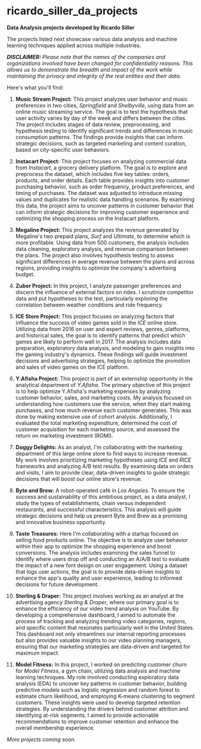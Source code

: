 # ricardo_siller_da_projects

**Data Analysis projects developed by Ricardo Siller**

The projects listed next showcase various data analysis and machine learning techniques applied across multiple industries. 

***DISCLAIMER:** Please note that the names of the companies and organizations involved have been changed for confidentiality reasons. This allows us to demonstrate the breadth and impact of the work while maintaining the privacy and integrity of the real entities and their data.*

Here's what you'll find:

1. **Music Stream Project:** This project analyzes user behavior and music preferences in two cities, *Springfield* and *Shelbyville*, using data from an online music streaming service. The goal is to test the hypothesis that user activity varies by day of the week and differs between the cities. The project includes stages of data review, preprocessing, and hypothesis testing to identify significant trends and differences in music consumption patterns. The findings provide insights that can inform strategic decisions, such as targeted marketing and content curation, based on city-specific user behaviors.

2. **Instacart Project:** This project focuses on analyzing commercial data from *Instacart*, a grocery delivery platform. The goal is to explore and preprocess the dataset, which includes five key tables: orders, products, and order details. Each table provides insights into customer purchasing behavior, such as order frequency, product preferences, and timing of purchases. The dataset was adjusted to introduce missing values and duplicates for realistic data handling scenarios. By examining this data, the project aims to uncover patterns in customer behavior that can inform strategic decisions for improving customer experience and optimizing the shopping process on the Instacart platform.

3. **Megaline Project:** This project analyzes the revenue generated by Megaline's two prepaid plans, *Surf* and *Ultimate*, to determine which is more profitable. Using data from 500 customers, the analysis includes data cleaning, exploratory analysis, and revenue comparison between the plans. The project also involves hypothesis testing to assess significant differences in average revenue between the plans and across regions, providing insights to optimize the company's advertising budget.

4. **Zuber Project:** In this project, I analyze passenger preferences and discern the influence of external factors on rides. I scrutinize competitor data and put hypotheses to the test, particularly exploring the correlation between weather conditions and ride frequency.

5. **ICE Store Project:** This project focuses on analyzing factors that influence the success of video games sold in the *ICE* online store. Utilizing data from 2016 on user and expert reviews, genres, platforms, and historical sales, the goal is to identify patterns that predict which games are likely to perform well in 2017. The analysis includes data preparation, exploratory data analysis, and modeling to gain insights into the gaming industry's dynamics. These findings will guide investment decisions and advertising strategies, helping to optimize the promotion and sales of video games on the ICE platform.

6. **Y.Afisha Project:** This project is part of an externship opportunity in the analytical department of *Y.Afisha*. The primary objective of this project is to help optimize Y.Afisha's marketing expenses by analyzing customer behavior, sales, and marketing costs. My analysis focused on understanding how customers use the service, when they start making purchases, and how much revenue each customer generates. This was done by making extensive use of cohort analysis. Additionally, I evaluated the total marketing expenditure, determined the cost of customer acquisition for each marketing source, and assessed the return on marketing investment (ROMI).

7. **Doggy Delights:** As an analyst, I'm collaborating with the marketing department of this large online store to find ways to increase revenue. My work involves prioritizing marketing hypotheses using *ICE* and *RICE* frameworks and analyzing A/B test results. By examining data on orders and visits, I aim to provide clear, data-driven insights to guide strategic decisions that will boost our online store's revenue.

8. **Byte and Brew:** A robot-operated café in *Los Angeles*. To ensure the success and sustainability of this ambitious project, as a data analyst, I study the types of establishments, chain versus independent restaurants, and successful characteristics. This analysis will guide strategic decisions and help us present Byte and Brew as a promising and innovative business opportunity.

9. **Taste Treasures:** Here I'm collaborating with a startup focused on selling food products online. The objective is to analyze user behavior within their app to optimize the shopping experience and boost conversions. The analysis includes examining the sales funnel to identify where users drop off and conducting an A/A/B test to evaluate the impact of a new font design on user engagement. Using a dataset that logs user actions, the goal is to provide data-driven insights to enhance the app's quality and user experience, leading to informed decisions for future development.

10. **Sterling & Draper:** This project involves working as an analyst at the advertising agency *Sterling & Draper*, where our primary goal is to enhance the efficiency of our video trend analysis on YouTube. By developing a comprehensive dashboard, I aimed to automate the process of tracking and analyzing trending video categories, regions, and specific content that resonates particularly well in the United States. This dashboard not only streamlines our internal reporting processes but also provides valuable insights to our video planning managers, ensuring that our marketing strategies are data-driven and targeted for maximum impact.

11. **Model Fitness:** In this project, I worked on predicting customer churn for *Model Fitness*, a gym chain, utilizing data analysis and machine learning techniques. My role involved conducting exploratory data analysis (EDA) to uncover key patterns in customer behavior, building predictive models such as logistic regression and random forest to estimate churn likelihood, and employing K-means clustering to segment customers. These insights were used to develop targeted retention strategies. By understanding the drivers behind customer attrition and identifying at-risk segments, I aimed to provide actionable recommendations to improve customer retention and enhance the overall membership experience.

*More projects coming soon.*
